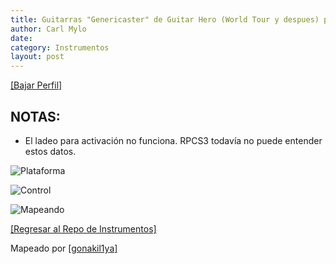 ```yaml
---
title: Guitarras "Genericaster" de Guitar Hero (World Tour y despues) para el PlayStation 3
author: Carl Mylo
date: 
category: Instrumentos
layout: post
---
```


[[Bajar Perfil]](https://github.com/hmxmilohax/rb3-pc/raw/main/instrument-repo/PS3%20Guitar%20Hero%20Genericaster.7z)

## NOTAS:

* El ladeo para activación no funciona. RPCS3 todavía no puede entender estos datos.


![Plataforma](https://raw.githubusercontent.com/hmxmilohax/rb3-pc/main/assets/images/instruments/ps3.png "Plataforma") 

![Control](https://raw.githubusercontent.com/hmxmilohax/rb3-pc/main/assets/images/instruments/ghwtcontroller.png "Control") 

![Mapeando](https://raw.githubusercontent.com/hmxmilohax/rb3-pc/main/assets/images/instruments/ps3ghwttarmapping.png "Mapeando") 

[[Regresar al Repo de Instrumentos]](https://hmxmilohax.github.io/rb3-pc/espanol/repodeinst/#lista-de-instrumentos)




Mapeado por [[gonakil1ya]](https://linktr.ee/Gonakil1ya)